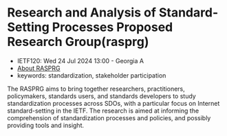# Research and Analysis of Standard-Setting Processes Proposed Research Group(rasprg)
* <IETFschedule>IETF120: Wed 24 Jul 2024 13:00 - Georgia A</IETFschedule>
* [About RASPRG](https://datatracker.ietf.org/group/rasprg/about/)
* keywords: standardization, stakeholder participation

The RASPRG aims to bring together researchers, practitioners, policymakers, standards users, and standards developers to study standardization processes across SDOs, with a particular focus on Internet standard-setting in the IETF. The research is aimed at informing the comprehension of standardization processes and policies, and possibly providing tools and insight.
